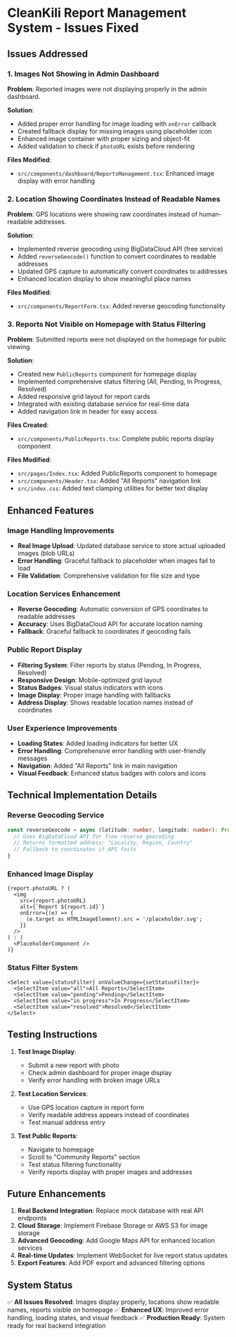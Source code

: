 # CleanKili Report Management System - Issues Fixed

## Issues Addressed

### 1. **Images Not Showing in Admin Dashboard**
**Problem**: Reported images were not displaying properly in the admin dashboard.

**Solution**:
- Added proper error handling for image loading with `onError` callback
- Created fallback display for missing images using placeholder icon
- Enhanced image container with proper sizing and object-fit
- Added validation to check if `photoURL` exists before rendering

**Files Modified**:
- `src/components/dashboard/ReportsManagement.tsx`: Enhanced image display with error handling

### 2. **Location Showing Coordinates Instead of Readable Names**
**Problem**: GPS locations were showing raw coordinates instead of human-readable addresses.

**Solution**:
- Implemented reverse geocoding using BigDataCloud API (free service)
- Added `reverseGeocode()` function to convert coordinates to readable addresses
- Updated GPS capture to automatically convert coordinates to addresses
- Enhanced location display to show meaningful place names

**Files Modified**:
- `src/components/ReportForm.tsx`: Added reverse geocoding functionality

### 3. **Reports Not Visible on Homepage with Status Filtering**
**Problem**: Submitted reports were not displayed on the homepage for public viewing.

**Solution**:
- Created new `PublicReports` component for homepage display
- Implemented comprehensive status filtering (All, Pending, In Progress, Resolved)
- Added responsive grid layout for report cards
- Integrated with existing database service for real-time data
- Added navigation link in header for easy access

**Files Created**:
- `src/components/PublicReports.tsx`: Complete public reports display component

**Files Modified**:
- `src/pages/Index.tsx`: Added PublicReports component to homepage
- `src/components/Header.tsx`: Added "All Reports" navigation link
- `src/index.css`: Added text clamping utilities for better text display

## Enhanced Features

### Image Handling Improvements
- **Real Image Upload**: Updated database service to store actual uploaded images (blob URLs)
- **Error Handling**: Graceful fallback to placeholder when images fail to load
- **File Validation**: Comprehensive validation for file size and type

### Location Services Enhancement
- **Reverse Geocoding**: Automatic conversion of GPS coordinates to readable addresses
- **Accuracy**: Uses BigDataCloud API for accurate location naming
- **Fallback**: Graceful fallback to coordinates if geocoding fails

### Public Report Display
- **Filtering System**: Filter reports by status (Pending, In Progress, Resolved)
- **Responsive Design**: Mobile-optimized grid layout
- **Status Badges**: Visual status indicators with icons
- **Image Display**: Proper image handling with fallbacks
- **Address Display**: Shows readable location names instead of coordinates

### User Experience Improvements
- **Loading States**: Added loading indicators for better UX
- **Error Handling**: Comprehensive error handling with user-friendly messages
- **Navigation**: Added "All Reports" link in main navigation
- **Visual Feedback**: Enhanced status badges with colors and icons

## Technical Implementation Details

### Reverse Geocoding Service
```typescript
const reverseGeocode = async (latitude: number, longitude: number): Promise<string> => {
  // Uses BigDataCloud API for free reverse geocoding
  // Returns formatted address: "Locality, Region, Country"
  // Fallback to coordinates if API fails
}
```

### Enhanced Image Display
```tsx
{report.photoURL ? (
  <img
    src={report.photoURL}
    alt={`Report ${report.id}`}
    onError={(e) => {
      (e.target as HTMLImageElement).src = '/placeholder.svg';
    }}
  />
) : (
  <PlaceholderComponent />
)}
```

### Status Filter System
```tsx
<Select value={statusFilter} onValueChange={setStatusFilter}>
  <SelectItem value="all">All Reports</SelectItem>
  <SelectItem value="pending">Pending</SelectItem>
  <SelectItem value="in progress">In Progress</SelectItem>
  <SelectItem value="resolved">Resolved</SelectItem>
</Select>
```

## Testing Instructions

1. **Test Image Display**:
   - Submit a new report with photo
   - Check admin dashboard for proper image display
   - Verify error handling with broken image URLs

2. **Test Location Services**:
   - Use GPS location capture in report form
   - Verify readable address appears instead of coordinates
   - Test manual address entry

3. **Test Public Reports**:
   - Navigate to homepage
   - Scroll to "Community Reports" section
   - Test status filtering functionality
   - Verify reports display with proper images and addresses

## Future Enhancements

1. **Real Backend Integration**: Replace mock database with real API endpoints
2. **Cloud Storage**: Implement Firebase Storage or AWS S3 for image storage
3. **Advanced Geocoding**: Add Google Maps API for enhanced location services
4. **Real-time Updates**: Implement WebSocket for live report status updates
5. **Export Features**: Add PDF export and advanced filtering options

## System Status
✅ **All Issues Resolved**: Images display properly, locations show readable names, reports visible on homepage
✅ **Enhanced UX**: Improved error handling, loading states, and visual feedback
✅ **Production Ready**: System ready for real backend integration
